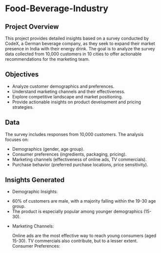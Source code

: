 # Food-Beverage-Industry
## Project Overview
This project provides detailed insights based on a survey conducted by CodeX, a German beverage company, as they seek to expand their market presence in India with their energy drink. The goal is to analyze the survey data collected from 10,000 customers in 10 cities to offer actionable recommendations for the marketing team.

## Objectives
* Analyze customer demographics and preferences.
* Understand marketing channels and their effectiveness.
* Explore competitive landscape and market positioning.
* Provide actionable insights on product development and pricing strategies.

## Data
The survey includes responses from 10,000 customers. The analysis focuses on:
* Demographics (gender, age group).
* Consumer preferences (ingredients, packaging, pricing).
* Marketing channels (effectiveness of online ads, TV commercials).
* Purchase behavior (preferred purchase locations, price sensitivity).

## Insights Generated
- Demographic Insights:

* 60% of customers are male, with a majority falling within the 19-30 age group.
* The product is especially popular among younger demographics (15-30).

- Marketing Channels:

  Online ads are the most effective way to reach young consumers (aged 15-30).
  TV commercials also contribute, but to a lesser extent.
  Consumer Preferences:

